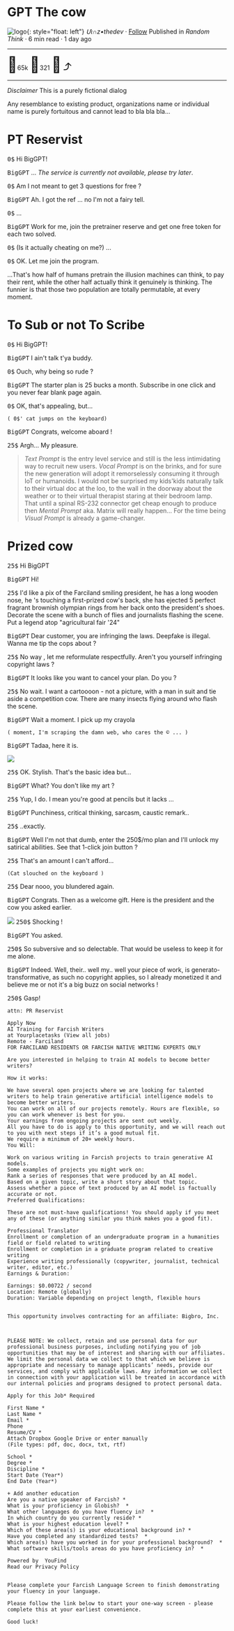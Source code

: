 # GPT The cow

![logo](../pix/viiinzzz48.png){: style="float: left"}
*Մι∩z•thedev* · [Follow](mailto:vinz.thedev@gmail.com)
Published in *Random Think* · 6 min read · 1 day ago
___
<span style="font-size:2.5em">👏</span>65k <span style="font-size:2.5em">💬</span>321 <span style="font-size:2.5em">🔖</span> <span style="font-size:2.5em">⤴️</span>
___

_Disclaimer_
This is a purely fictional dialog

Any resemblance to existing product, organizations name or individual name is purely fortuitous and cannot lead to bla bla bla...

# PT Reservist

<kbd>0$</kbd> Hi BigGPT!

<kbd>BigGPT</kbd> ... _The service is currently not available, please try later_.

<kbd>0$</kbd> Am I not meant to get 3 questions for free ?

<kbd>BigGPT</kbd> Ah. I got the ref ... no I'm not a fairy tell.

<kbd>0$</kbd> ...

<kbd>BigGPT</kbd> Work for me, join the pretrainer reserve and get one free token for each two solved.

<kbd>0$</kbd> (Is it actually cheating on me?) ...

<kbd>0$</kbd> OK. Let me join the program.

...That's how half of humans pretrain the illusion machines can think, to pay their rent, while the other half actually think it genuinely is thinking. The funnier is that those two population are totally permutable, at every moment.

# To Sub or not To Scribe

<kbd>0$</kbd> Hi BigGPT!

<kbd>BigGPT</kbd> I ain't talk t'ya buddy.

<kbd>0$</kbd> Ouch, why being so rude ?

<kbd>BigGPT</kbd> The starter plan is 25 bucks a month. Subscribe in one click and you never fear blank page again.

<kbd>0$</kbd> OK, that's appealing, but...

	( 0$' cat jumps on the keyboard)

<kbd>BigGPT</kbd> Congrats, welcome aboard !

<kbd>25$</kbd>  Argh... My pleasure.


> *Text Prompt* is the entry level service and still is the less intimidating way to recruit new users. *Vocal Prompt* is on the brinks, and for sure the new generation will adopt it remorselessly consuming it through IoT or humanoids. I would not be surprised my kids'kids naturally talk to their virtual doc at the loo, to the wall in the doorway about the weather or to their virtual therapist staring at their bedroom lamp. That until a spinal RS-232 connector get cheap enough to produce then *Mental Prompt* aka. Matrix will really happen... For the time being *Visual Prompt* is already a game-changer.



# Prized cow

<kbd>25$</kbd> Hi BigGPT

<kbd>BigGPT</kbd>  Hi!

<kbd>25$</kbd> I'd like a pix of the Farciland smiling president, he has a long wooden nose, he 's touching a first-prized cow's back, she has ejected 5 perfect fragrant brownish olympian rings from her back onto the president's shoes. Decorate the scene with a bunch of flies and journalists flashing the scene. Put a legend atop "agricultural fair '24"

<kbd>BigGPT</kbd>  Dear customer, you are infringing the laws. Deepfake is illegal. Wanna me tip the cops about ?

<kbd>25$</kbd> No way , let me reformulate respectfully. Aren't you yourself infringing copyright laws ?

<kbd>BigGPT</kbd> It looks like you want to cancel your plan. Do you ?

<kbd>25$</kbd> No wait. I want a cartoooon - not a picture, with a man in suit and tie aside a competition cow. There are many insects flying around who flash the scene.

<kbd>BigGPT</kbd> Wait a moment. I pick up my crayola

	( moment, I'm scraping the damn web, who cares the © ... )
	
<kbd>BigGPT</kbd> Tadaa, here it is.

![](../pix/1stpcow.jpg)

<kbd>25$</kbd> OK. Stylish. That's the basic idea but...

<kbd>BigGPT</kbd> What? You don't like my art ?

<kbd>25$</kbd> Yup, I do. I mean you're good at pencils but it lacks ...

<kbd>BigGPT</kbd> Punchiness, critical thinking, sarcasm, caustic remark..

<kbd>25$</kbd> ..exactly.

<kbd>BigGPT</kbd> Well I'm not that dumb, enter the 250$/mo plan and I'll unlock my satirical abilities. See that 1-click join button ?

<kbd>25$</kbd> That's an amount I can't afford...

	(Cat slouched on the keyboard )
	
<kbd>25$</kbd> Dear nooo, you blundered again.

<kbd>BigGPT</kbd> Congrats. Then as a welcome gift. Here is the president and the cow you asked earlier.

![](../pix/GéPéTéVache.jpeg)
<kbd>250$</kbd> Shocking !

<kbd>BigGPT</kbd> You asked.

<kbd>250$</kbd> So subversive and so delectable. That would be useless to keep it for me alone.

<kbd>BigGPT</kbd> Indeed. Well, their.. well my.. well your piece of work, is generato-transformative, as such no copyright applies, so I already monetized it and believe me or not it's a big buzz on social networks !

<kbd>250$</kbd> Gasp!



```text
attn: PR Reservist

Apply Now
AI Training for Farcish Writers
at Yourplacetasks (View all jobs)
Remote - Farciland
FOR FARCILAND RESIDENTS OR FARCISH NATIVE WRITING EXPERTS ONLY

Are you interested in helping to train AI models to become better writers?

How it works:

We have several open projects where we are looking for talented writers to help train generative artificial intelligence models to become better writers.
You can work on all of our projects remotely. Hours are flexible, so you can work whenever is best for you.
Your earnings from ongoing projects are sent out weekly.
All you have to do is apply to this opportunity, and we will reach out to you with next steps if it’s a good mutual fit.
We require a minimum of 20+ weekly hours.
You Will: 

Work on various writing in Farcish projects to train generative AI models.
Some examples of projects you might work on: 
Rank a series of responses that were produced by an AI model.
Based on a given topic, write a short story about that topic.
Assess whether a piece of text produced by an AI model is factually accurate or not.
Preferred Qualifications: 

These are not must-have qualifications! You should apply if you meet any of these (or anything similar you think makes you a good fit).

Professional Translator
Enrollment or completion of an undergraduate program in a humanities field or field related to writing
Enrollment or completion in a graduate program related to creative writing
Experience writing professionally (copywriter, journalist, technical writer, editor, etc.)
Earnings & Duration:

Earnings: $0.00722 / second
Location: Remote (globally)
Duration: Variable depending on project length, flexible hours
 

This opportunity involves contracting for an affiliate: Bigbro, Inc.

 

PLEASE NOTE: We collect, retain and use personal data for our professional business purposes, including notifying you of job opportunities that may be of interest and sharing with our affiliates. We limit the personal data we collect to that which we believe is appropriate and necessary to manage applicants’ needs, provide our services, and comply with applicable laws. Any information we collect in connection with your application will be treated in accordance with our internal policies and programs designed to protect personal data.

Apply for this Job* Required

First Name *
Last Name *
Email *
Phone
Resume/CV *
Attach Dropbox Google Drive or enter manually
(File types: pdf, doc, docx, txt, rtf)

School *
Degree *
Discipline *
Start Date (Year*)
End Date (Year*)

+ Add another education
Are you a native speaker of Farcish? *
What is your proficiency in Globish?  *
What other languages do you have fluency in?  *
In which country do you currently reside? *
What is your highest education level? *
Which of these area(s) is your educational background in? *
Have you completed any standardized tests?  *
Which area(s) have you worked in for your professional background?  *
What software skills/tools areas do you have proficiency in?  *

Powered by  YouFind
Read our Privacy Policy


Please complete your Farcish Language Screen to finish demonstrating your fluency in your language.

Please follow the link below to start your one-way screen - please complete this at your earliest convenience.  
 
Good luck!
```
